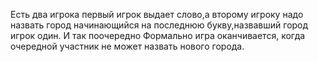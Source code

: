 Есть два игрока 
первый игрок выдает слово,а второму игроку надо назвать город начинающийся на последнюю букву,назвавший город игрок один. И так поочередно 
Формально игра оканчивается, когда очередной участник не может назвать нового города.
